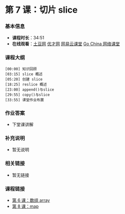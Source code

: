 第 7 课：切片 slice
==========================

### 基本信息

- **课程时长**：34:51
- **在线观看**：[土豆网](http://www.tudou.com/programs/view/I-hrdoouUjs/) [优才网](http://www.ucai.cn/course/chapter/69/3210/4625) [网易云课堂](http://study.163.com/course/courseLearn.htm?courseId=306002#/learn/video?lessonId=421018&courseId=306002) [Go China 网络课堂](http://edu.go-china.org/course/1/learn#lesson/7)

### 课程大纲

	[00:00] 知识回顾
	[03:15] slice 概述
	[05:20] 创建 slice
	[18:25] reslice 概述
	[23:00] append()与slice
	[29:55] copy()与slice
	[33:55] 课堂作业布置
	
### 作业答案

- 下堂课讲解

### 补充说明

- 暂无说明

### 相关链接

- 暂无链接

### 课程链接

- [第 6 课：数组 array](lecture6.md)
- [第 8 课：map](lecture8.md)